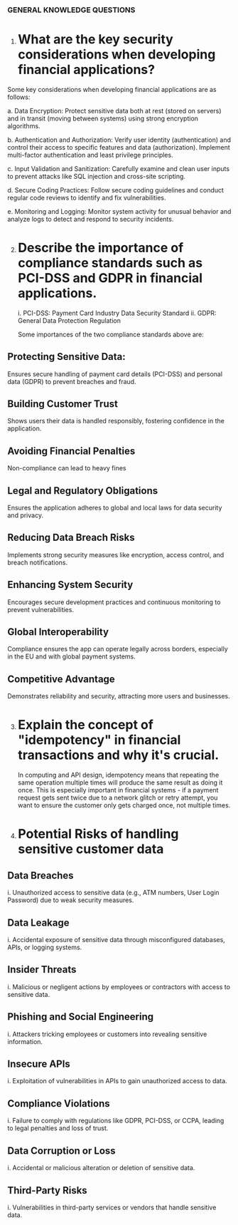 ### GENERAL KNOWLEDGE QUESTIONS

1. # What are the key security considerations when developing financial applications?

Some key considerations when developing financial applications are as follows:

a. Data Encryption: Protect sensitive data both at rest (stored on servers) and in transit (moving between systems) using strong encryption algorithms.

b. Authentication and Authorization: Verify user identity (authentication) and control their access to specific features and data (authorization). Implement multi-factor authentication and least privilege principles.

c. Input Validation and Sanitization: Carefully examine and clean user inputs to prevent attacks like SQL injection and cross-site scripting.

d. Secure Coding Practices: Follow secure coding guidelines and conduct regular code reviews to identify and fix vulnerabilities.

e. Monitoring and Logging: Monitor system activity for unusual behavior and analyze logs to detect and respond to security incidents.




2. # Describe the importance of compliance standards such as PCI-DSS and GDPR in financial applications.

   i.  PCI-DSS:	Payment Card Industry Data Security Standard
   ii. GDPR:	General Data Protection Regulation

   Some importances of the two compliance standards above are:

## Protecting Sensitive Data: 
   Ensures secure handling of payment card details (PCI-DSS) and personal data (GDPR) to prevent breaches and fraud.

## Building Customer Trust
   Shows users their data is handled responsibly, fostering confidence in the application.

## Avoiding Financial Penalties
   Non-compliance can lead to heavy fines

## Legal and Regulatory Obligations
   Ensures the application adheres to global and local laws for data security and privacy.

## Reducing Data Breach Risks
   Implements strong security measures like encryption, access control, and breach notifications.

## Enhancing System Security
Encourages secure development practices and continuous monitoring to prevent vulnerabilities.

## Global Interoperability
   Compliance ensures the app can operate legally across borders, especially in the EU and with global payment 
   systems.

## Competitive Advantage
   Demonstrates reliability and security, attracting more users and businesses.




3. # Explain the concept of "idempotency" in financial transactions and why it's crucial.

   In computing and API design, idempotency means that repeating the same operation multiple times will produce the same result as doing it once. This is especially important in financial systems - if a payment request gets sent twice due to a network glitch or retry attempt, you want to ensure the customer only gets charged once, not multiple times.


4. # Potential Risks of handling sensitive customer data

## Data Breaches
   i. Unauthorized access to sensitive data (e.g., ATM numbers, User Login Password) due to weak security measures.
## Data Leakage
   i. Accidental exposure of sensitive data through misconfigured databases, APIs, or logging systems.
## Insider Threats
   i. Malicious or negligent actions by employees or contractors with access to sensitive data.
## Phishing and Social Engineering
   i. Attackers tricking employees or customers into revealing sensitive information.
## Insecure APIs
   i. Exploitation of vulnerabilities in APIs to gain unauthorized access to data.
## Compliance Violations
   i. Failure to comply with regulations like GDPR, PCI-DSS, or CCPA, leading to legal penalties and loss of trust.
## Data Corruption or Loss
   i. Accidental or malicious alteration or deletion of sensitive data.
## Third-Party Risks
   i. Vulnerabilities in third-party services or vendors that handle sensitive data.
